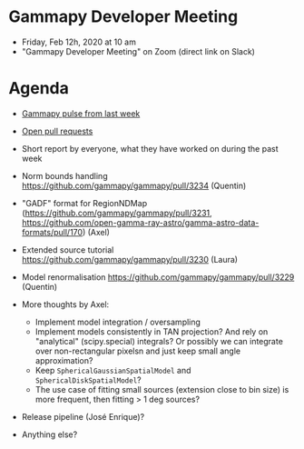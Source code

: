 # Gammapy Developer Meeting

* Friday, Feb 12h, 2020 at 10 am
* "Gammapy Developer Meeting" on Zoom (direct link on Slack)
# Agenda

* [Gammapy pulse from last week](https://github.com/gammapy/gammapy/pulse)
* [Open pull requests](https://github.com/gammapy/gammapy/pulls)
* Short report by everyone, what they have worked on during the past week 

* Norm bounds handling https://github.com/gammapy/gammapy/pull/3234 (Quentin)
* "GADF" format for RegionNDMap (https://github.com/gammapy/gammapy/pull/3231, https://github.com/open-gamma-ray-astro/gamma-astro-data-formats/pull/170) (Axel)
* Extended source tutorial https://github.com/gammapy/gammapy/pull/3230 (Laura)
* Model renormalisation https://github.com/gammapy/gammapy/pull/3229 (Quentin)
* More thoughts by Axel:
     - Implement model integration / oversampling
     - Implement models consistently in TAN projection? And rely on "analytical" (scipy.special) integrals? Or possibly we can integrate over non-rectangular pixelsn and just keep small angle approximation?
     - Keep `SphericalGaussianSpatialModel` and `SphericalDiskSpatialModel`?
     - The use case of fitting small sources (extension close to bin size) is more frequent, then fitting > 1 deg sources?
 
 * Release pipeline (José Enrique)?
 * Anything else? 
